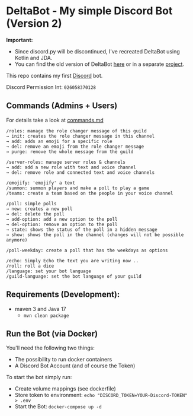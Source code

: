 # DeltaBot - My simple Discord Bot (Version 2)

**Important:**

* Since discord.py will be discontinued, I've recreated DeltaBot using Kotlin and JDA.
* You can find the old version of DeltaBot [here](https://github.com/dfuchss/DeltaBot/releases/tag/v1.0) or in a separate [project](https://github.com/dfuchss/DeltaBot-Legacy).

This repo contains my first [Discord](https://discordapp.com/) bot.

Discord Permission Int: `026058370128`

## Commands (Admins + Users)

For details take a look at [commands.md](./commands.md)

```
/roles: manage the role changer message of this guild
→ init: creates the role changer message in this channel
→ add: adds an emoji for a specific role
→ del: remove an emoji from the role changer message
→ purge: remove the whole message from the guild

/server-roles: manage server roles & channels
→ add: add a new role with text and voice channel
→ del: remove role and connected text and voice channels

/emojify: 'emojify' a text
/summon: summon players and make a poll to play a game
/teams: create a team based on the people in your voice channel

/poll: simple polls
→ new: creates a new poll
→ del: delete the poll
→ add-option: add a new option to the poll
→ del-option: remove an option to the poll
→ state: shows the status of the poll in a hidden message
→ show: shows the poll in the channel (changes will not be possible anymore)

/poll-weekday: create a poll that has the weekdays as options

/echo: Simply Echo the text you are writing now ..
/roll: roll a dice
/language: set your bot language
/guild-language: set the bot language of your guild
```

## Requirements (Development):

* maven 3 and Java 17
    * `mvn clean package`
    
## Run the Bot (via Docker)

You'll need the following two things:

* The possibility to run docker containers
* A Discord Bot Account (and of course the Token)

To start the bot simply run:

* Create volume mappings (see dockerfile)
* Store token to environment: `echo "DISCORD_TOKEN=YOUR-Discord-TOKEN" > .env`
* Start the Bot: `docker-compose up -d`
